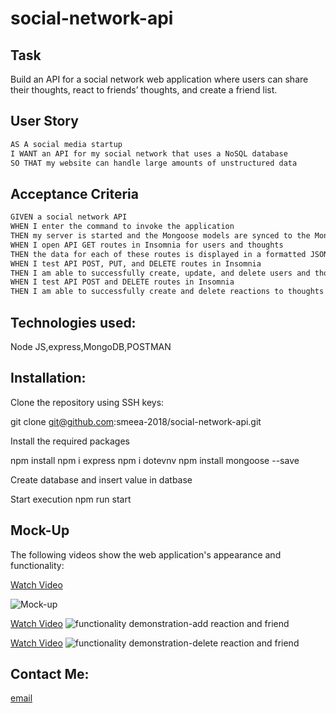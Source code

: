# social-network-api

## Task

Build an API for a social network web application where users can share their thoughts, react to friends’ thoughts, and create a friend list.

## User Story

```md
AS A social media startup
I WANT an API for my social network that uses a NoSQL database
SO THAT my website can handle large amounts of unstructured data
```

## Acceptance Criteria

```md
GIVEN a social network API
WHEN I enter the command to invoke the application
THEN my server is started and the Mongoose models are synced to the MongoDB database
WHEN I open API GET routes in Insomnia for users and thoughts
THEN the data for each of these routes is displayed in a formatted JSON
WHEN I test API POST, PUT, and DELETE routes in Insomnia
THEN I am able to successfully create, update, and delete users and thoughts in my database
WHEN I test API POST and DELETE routes in Insomnia
THEN I am able to successfully create and delete reactions to thoughts and add and remove friends to a user’s friend list
```

## Technologies used:

Node JS,express,MongoDB,POSTMAN

## Installation:

Clone the repository using SSH keys:

git clone git@github.com:smeea-2018/social-network-api.git

Install the required packages

npm install
npm i express
npm i dotevnv
npm install mongoose --save

Create database and insert value in datbase

Start execution
npm run start

## Mock-Up

The following videos show the web application's appearance and functionality:

<a href = "https://drive.google.com/file/d/1clH9PGtp4bR5-s2oAIxnNApqLfeNtnvo/view">Watch Video </a>

![Mock-up](./addReactionsandFriends.gif)

<a href= "https://drive.google.com/file/d/1tsLjHgzhr_8JxaTezE9v6aWbwuv6sFnY/view">Watch Video</a>
![functionality demonstration-add reaction and friend](./socialNetworkApi.gif)

<a href= "https://drive.google.com/file/d/1R6QvZgFFAPDIYMi-hqgeejmgYf2Nsf_B/view">Watch Video</a>
![functionality demonstration-delete reaction and friend](./deletereactionsandfriends.gif.gif)

## Contact Me:

<a href = "mailto: smeeaa131@gmail.com"> email </a>
